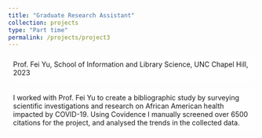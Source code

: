 ```yaml
---
title: "Graduate Research Assistant"
collection: projects
type: "Part time"
permalink: /projects/project3
---
```


<style>
  body {
    background-image: url('https://github.com/saranyaNVAK/saranyaNVAK.github.io/assets/137589781/c64bfc67-977b-4a33-8433-fea325dc0299');
    background-repeat: no-repeat;
    background-attachment: fixed; 
    background-size: cover;
  }

  #rcorners {
    border-radius: 10px;
    background: rgba(255, 255, 255, 0.5);
    background-position: left top;
    background-repeat: repeat;
    padding: 10px;
  }
</style>

<p id="rcorners">Prof. Fei Yu, School of Information and Library Science, UNC Chapel Hill, 2023</p>

<p id="rcorners">I worked with Prof. Fei Yu to create a bibliographic study by surveying scientific investigations and research on African American health impacted by COVID-19. Using Covidence I manually screened over 6500 citations for the project, and analysed the trends in the collected data.</p>
